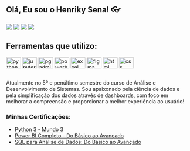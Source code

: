 ## Olá, Eu sou o Henriky Sena! 👓

  <a href="https://www.linkedin.com/in/henriky-sena-643010234/" target="_blank"><img src="https://img.shields.io/badge/-LinkedIn-%230077B5?style=for-the-badge&logo=linkedin&logoColor=white" target="_blank"></a>
  <a href = "mailto:henriky.sena55@gmail.com"><img src="https://img.shields.io/badge/-Gmail-%23333?style=for-the-badge&logo=gmail&logoColor=white" target="_blank"></a>
  <a href = "https://henrikysena.github.io/"><img src="https://img.shields.io/badge/-Portfólio-%236e3822?style=for-the-badge&logo=github&logoColor=white" target="_blank"></a>
  <a href = "https://www.instagram.com/henriky_sena/"><img src="https://img.shields.io/badge/-Instagram-%23e4405f?style=for-the-badge&logo=instagram&logoColor=white" target="_blank"></a>


## Ferramentas que utilizo:

<div style="display: inline_block">
  <img align="center" alt="python" height="30" width="40" src="https://cdn.jsdelivr.net/gh/devicons/devicon@latest/icons/python/python-original.svg" />
  <img align="center" alt="jupyter" height="30" width="40" src="https://cdn.jsdelivr.net/gh/devicons/devicon@latest/icons/jupyter/jupyter-original.svg" />
  <img align="center" alt="pgadmin" height="30" width="40" src="https://cdn.jsdelivr.net/gh/devicons/devicon@latest/icons/postgresql/postgresql-original.svg" />
  <img align="center" alt="powerbi" height="30" width="40" src="https://img.icons8.com/?size=100&id=3sGOUDo9nJ4k&format=png&color=000000" />
  <img align="center" alt="excel" height="30" width="40" src="https://img.icons8.com/?size=100&id=13654&format=png&color=000000"/>
  <img align="center" alt="figma" height="30" width="40" src="https://cdn.jsdelivr.net/gh/devicons/devicon@latest/icons/figma/figma-original.svg" />
  <img align="center" alt="html" height="30" width="40" src="https://cdn.jsdelivr.net/gh/devicons/devicon@latest/icons/html5/html5-original.svg"/>
  <img align="center" alt="css" height="30" width="40" src="https://cdn.jsdelivr.net/gh/devicons/devicon@latest/icons/css3/css3-original.svg"/>
</div>

<br>

Atualmente no 5º e penúltimo semestre do curso de Análise e Desenvolvimento de Sistemas. Sou apaixonado pela ciência de dados e pela simplificação dos dados através de dashboards, com foco em melhorar a compreensão e proporcionar a melhor experiência ao usuário!
<br>

### Minhas Certificações:
- [Python 3 - Mundo 3](https://github.com/henrikySena/certificacoes/blob/main/Python03-Mundo03.pdf)<br/>
- [Power BI Completo - Do Básico ao Avançado](https://www.udemy.com/certificate/UC-44b8d7aa-ec74-4530-97f9-649730ef5c87/)<br/>
- [SQL para Análise de Dados: Do Básico ao Avançado](https://www.udemy.com/certificate/UC-a09fff93-1962-49c2-88bb-a4956fd57b07/)<br/>


